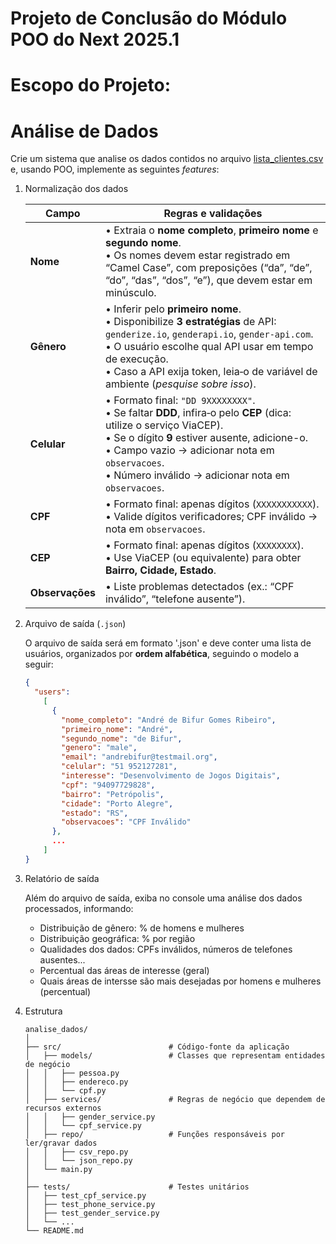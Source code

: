 # Projeto de Conclusão do Módulo POO do Next 2025.1

# Escopo do Projeto:
# Análise de Dados

Crie um sistema que analise os dados contidos no arquivo [lista_clientes.csv](/aula12/lista_clientes.csv) e, usando POO, implemente as seguintes _features_:

1. Normalização dos dados

    | Campo | Regras e validações|
    | ----- | ------------------ |
    | **Nome**        | • Extraia o **nome completo**, **primeiro nome** e **segundo nome**.<br>• Os nomes devem estar registrado em “Camel Case”, com preposições (“da”, “de”, “do”, “das”, “dos”, “e”), que devem estar em minúsculo. |
    | **Gênero**      | • Inferir pelo **primeiro nome**.<br>• Disponibilize **3 estratégias** de API: `genderize.io`, `genderapi.io`, `gender-api.com`.<br>• O usuário escolhe qual API usar em tempo de execução.<br>• Caso a API exija token, leia‐o de variável de ambiente (_pesquise sobre isso_). |
    | **Celular**     | • Formato final: `"DD 9XXXXXXXX"`.<br>• Se faltar **DDD**, infira‐o pelo **CEP** (dica: utilize o serviço ViaCEP).<br>• Se o dígito **9** estiver ausente, adicione-o.<br>• Campo vazio → adicionar nota em `observacoes`.<br>• Número inválido → adicionar nota em `observacoes`. |
    | **CPF**         | • Formato final: apenas dígitos (`XXXXXXXXXXX`).<br>• Valide dígitos verificadores; CPF inválido → nota em `observacoes`.  |
    | **CEP**         | • Formato final: apenas dígitos (`XXXXXXXX`).<br>• Use ViaCEP (ou equivalente) para obter **Bairro, Cidade, Estado**. |
    | **Observações** | • Liste problemas detectados (ex.: “CPF inválido”, “telefone ausente”). |

2. Arquivo de saída (`.json`)

    O arquivo de saída será em formato '.json' e deve conter uma lista de usuários, organizados por **ordem alfabética**, seguindo o modelo a seguir:

    ```json
    {
      "users":
        [
          {
            "nome_completo": "André de Bifur Gomes Ribeiro",
            "primeiro_nome": "André",
            "segundo_nome": "de Bifur",
            "genero": "male",
            "email": "andrebifur@testmail.org",
            "celular": "51 952127281",
            "interesse": "Desenvolvimento de Jogos Digitais",
            "cpf": "94097729828",
            "bairro": "Petrópolis",
            "cidade": "Porto Alegre",
            "estado": "RS",
            "observacoes": "CPF Inválido"
          },
          ...
        ]
    }
    ```

3. Relatório de saída

    Além do arquivo de saída, exiba no console uma análise dos dados processados, informando:

    - Distribuição de gênero: % de homens e mulheres
    - Distribuição geográfica: % por região
    - Qualidades dos dados: CPFs inválidos, números de telefones ausentes...
    - Percentual das áreas de interesse (geral)
    - Quais áreas de intersse são mais desejadas por homens e mulheres (percentual)

4. Estrutura

    ```text
    analise_dados/
    │
    ├── src/                        # Código-fonte da aplicação
    │   ├── models/                 # Classes que representam entidades de negócio
    │   │   ├── pessoa.py
    │   │   ├── endereco.py
    │   │   └── cpf.py
    │   ├── services/               # Regras de negócio que dependem de recursos externos
    │   │   ├── gender_service.py
    │   │   └── cpf_service.py
    │   ├── repo/                   # Funções responsáveis por ler/gravar dados
    │   │   ├── csv_repo.py
    │   │   └── json_repo.py
    │   └── main.py
    │
    ├── tests/                      # Testes unitários
    │   ├── test_cpf_service.py
    │   ├── test_phone_service.py
    │   ├── test_gender_service.py
    │   └── ...
    └── README.md
    ```
